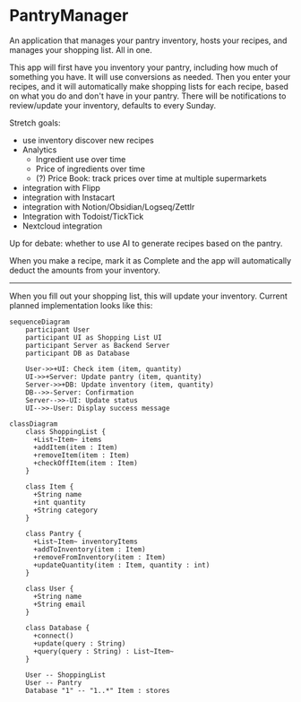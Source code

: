 # PantryManager
An application that manages your pantry inventory, hosts your recipes, and manages your shopping list. All in one.

This app will first have you inventory your pantry, including how much of something you have. It will use conversions as needed. Then you enter your recipes, and it will automatically make shopping lists for each recipe, based on what you do and don't have in your pantry. There will be notifications to review/update your inventory, defaults to every Sunday.

Stretch goals: 
- use inventory discover new recipes
- Analytics
    - Ingredient use over time
    - Price of ingredients over time
    - (?) Price Book: track prices over time at multiple supermarkets
- integration with Flipp
- integration with Instacart
- integration with Notion/Obsidian/Logseq/Zettlr
- Integration with Todoist/TickTick
- Nextcloud integration

Up for debate: whether to use AI to generate recipes based on the pantry.

When you make a recipe, mark it as Complete and the app will automatically deduct the amounts from your inventory.

---

When you fill out your shopping list, this will update your inventory. Current planned implementation looks like this:

```mermaid
sequenceDiagram
    participant User
    participant UI as Shopping List UI
    participant Server as Backend Server
    participant DB as Database

    User->>+UI: Check item (item, quantity)
    UI->>+Server: Update pantry (item, quantity)
    Server->>+DB: Update inventory (item, quantity)
    DB-->>-Server: Confirmation
    Server-->>-UI: Update status
    UI-->>-User: Display success message
```

```mermaid
classDiagram
    class ShoppingList {
      +List~Item~ items
      +addItem(item : Item)
      +removeItem(item : Item)
      +checkOffItem(item : Item)
    }

    class Item {
      +String name
      +int quantity
      +String category
    }

    class Pantry {
      +List~Item~ inventoryItems
      +addToInventory(item : Item)
      +removeFromInventory(item : Item)
      +updateQuantity(item : Item, quantity : int)
    }

    class User {
      +String name
      +String email
    }

    class Database {
      +connect()
      +update(query : String)
      +query(query : String) : List~Item~
    }

    User -- ShoppingList
    User -- Pantry
    Database "1" -- "1..*" Item : stores
```

